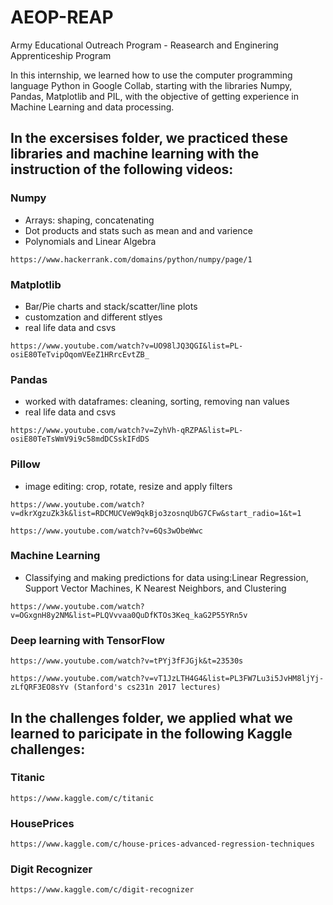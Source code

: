 # AEOP-REAP
Army Educational Outreach Program - Reasearch and Enginering Apprenticeship Program

In this internship, we learned how to use the computer programming language Python in Google Collab, starting with the libraries Numpy, Pandas, Matplotlib and PIL, with the objective of getting experience in Machine Learning and data processing.

## In the excersises folder, we practiced these libraries and machine learning with the instruction of the following videos:

### Numpy
* Arrays: shaping, concatenating
* Dot products and stats such as mean and and varience
* Polynomials and Linear Algebra
```
https://www.hackerrank.com/domains/python/numpy/page/1
```

### Matplotlib
* Bar/Pie charts and stack/scatter/line plots 
* customzation and different stlyes
* real life data and csvs
```
https://www.youtube.com/watch?v=UO98lJQ3QGI&list=PL-osiE80TeTvipOqomVEeZ1HRrcEvtZB_
```
### Pandas
* worked with dataframes: cleaning, sorting, removing nan values
* real life data and csvs
```
https://www.youtube.com/watch?v=ZyhVh-qRZPA&list=PL-osiE80TeTsWmV9i9c58mdDCSskIFdDS
```
### Pillow
* image editing: crop, rotate, resize and apply filters 
```
https://www.youtube.com/watch?v=dkrXgzuZk3k&list=RDCMUCVeW9qkBjo3zosnqUbG7CFw&start_radio=1&t=1
```
```
https://www.youtube.com/watch?v=6Qs3wObeWwc
```
### Machine Learning
* Classifying and making predictions for data using:Linear Regression, Support Vector Machines, K Nearest Neighbors, and Clustering 
```
https://www.youtube.com/watch?v=OGxgnH8y2NM&list=PLQVvvaa0QuDfKTOs3Keq_kaG2P55YRn5v
```
### Deep learning with TensorFlow

```
https://www.youtube.com/watch?v=tPYj3fFJGjk&t=23530s
```
```
https://www.youtube.com/watch?v=vT1JzLTH4G4&list=PL3FW7Lu3i5JvHM8ljYj-zLfQRF3EO8sYv (Stanford's cs231n 2017 lectures)
```

## In the challenges folder, we applied what we learned to paricipate in the following Kaggle challenges:

### Titanic 
```
https://www.kaggle.com/c/titanic
```
### HousePrices
```
https://www.kaggle.com/c/house-prices-advanced-regression-techniques
```
### Digit Recognizer
```
https://www.kaggle.com/c/digit-recognizer
```
